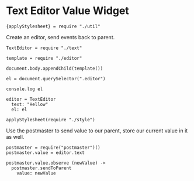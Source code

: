 Text Editor Value Widget
========================

    {applyStylesheet} = require "./util"

Create an editor, send events back to parent.

    TextEditor = require "./text"

    template = require "./editor"

    document.body.appendChild(template())

    el = document.querySelector(".editor")
    
    console.log el
    
    editor = TextEditor
      text: "Hellow"
      el: el

    applyStylesheet(require "./style")

Use the postmaster to send value to our parent, store our current value in it as well.

    postmaster = require("postmaster")()
    postmaster.value = editor.text

    postmaster.value.observe (newValue) ->
      postmaster.sendToParent
        value: newValue

